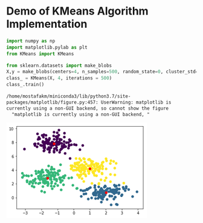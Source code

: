 # Demo of KMeans Algorithm Implementation


```python
import numpy as np
import matplotlib.pylab as plt
from KMeans import KMeans
```


```python
from sklearn.datasets import make_blobs
X,y = make_blobs(centers=4, n_samples=500, random_state=0, cluster_std=0.7)
class_ = KMeans(X, 4, iterations = 500)
class_.train()
```

    /home/mostafakm/miniconda3/lib/python3.7/site-packages/matplotlib/figure.py:457: UserWarning: matplotlib is currently using a non-GUI backend, so cannot show the figure
      "matplotlib is currently using a non-GUI backend, "



![png](output_2_1.png)

